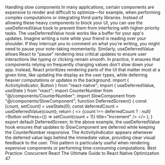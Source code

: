 Handling slow components
In many applications, certain components are expensive to render and difficult to optimize—for 
example, when performing complex computations or integrating third-party libraries. Instead 
of allowing these heavy components to block your UI, you can use the useDeferredValue 
hook to prevent them from interfering with higher-priority tasks.
The useDeferredValue hook works like a buffer for your app's updates. Imagine writing a note 
while your friend is reading over your shoulder. If they interrupt you to comment on what you're 
writing, you might need to pause your note-taking momentarily. Similarly, useDeferredValue 
allows React to "pause" rendering less critical updates to ensure user interactions like typing or 
clicking remain smooth.
In practice, it ensures that components relying on frequently changing values don't slow down 
your app. Instead, React prioritizes rendering parts of the UI that matter most at a given time, 
like updating the display as the user types, while deferring heavier computations or updates in 
the background.
import { ActivityIndicator, Button } from "react-native";
import { useDeferredValue, useState } from "react";
import CounterNumber from "@/components/CounterNumber";
import SlowComponent from "@/components/SlowComponent";
function DeferredScreen() {
  const [count, setCount] = useState(0);
  const deferredCount = useDeferredValue(count);
  return (
    <>
      <CounterNumber count={count} />
      <SlowComponent count={deferredCount} />
      {count !== deferredCount ? <ActivityIndicator /> : null}
      <Button onPress={() => setCount(count + 1)} title="Increment" 
/>
    </>
  );
}
export default DeferredScreen;
In the above example, the useDeferredValue hook ensures that updates to SlowComponent 
are deferred while keeping the CounterNumber responsive. The ActivityIndicator appears 
whenever the deferred value lags behind the immediate value, providing clear visual feedback 
to the user. This pattern is particularly useful when rendering expensive components or 
performing time-consuming computations.
Best Practice: Concurrent React
The Ultimate Guide to React Native Optimization
47